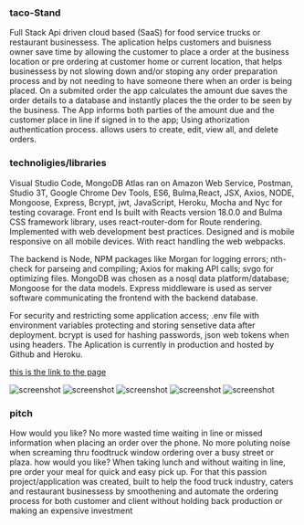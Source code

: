 ### taco-Stand
Full Stack Api driven cloud based (SaaS) for food service trucks or restaurant businessess. The aplication helps customers and buisness owner save time by allowing the customer to place a order at the business location or pre ordering at customer home or current location, that helps businessess by not slowing down and/or stoping any order preparation process and by not needing to have someone there when an order is being placed. 
On a submited order the app calculates the amount due saves the order details to a database and instantly places the the order to be seen by the business. The App informs both parties of the amount due and the customer place in line if signed in to the app; Using athorization authentication process. allows users to create, edit, view all, and delete orders.
### technoligies/libraries
Visual Studio Code, MongoDB Atlas ran on Amazon Web Service, Postman, Studio 3T, Google Chrome Dev Tools, ES6, Bulma,React, JSX, Axios, NODE, Mongoose, Express, Bcrypt, jwt, JavaScript, Heroku, Mocha and Nyc for testing covarage.
 Front end Is built with Reacts version 18.0.0  and Bulma CSS framework library, uses react-router-dom for Route rendering. Implemented with web development best practices. Designed and is mobile responsive on all mobile devices. With react handling the web webpacks. 

 The backend is Node, NPM packages like Morgan for logging errors; nth-check for parseing and compiling; Axios for making API calls; svgo for optimizing files. MongoDB was chosen as a nosql data platform/database; Mongoose for the data models. Express middleware  is used as server software communicating the frontend with the backend database.
 
 For security and restricting some application access; .env file with environment variables protecting and storing sensetive data after deployment. bcrypt is used for hashing passwords, json web tokens when using headers. The Aplication is currently in production and hosted by Github and Heroku.

 
[this is the link to the page](https://taco-stand.herokuapp.com/)

![screenshot](./client/public/assets/images/casa.png)
![screenshot](./client/public/assets/images/ordenar.png)
![screenshot](./client/public/assets/images/auth.png)
![screenshot](./public/assets/images/allordens.png)
![screenshot](./client/public/assets/images/edit.png)



### pitch
How would you like?
No more wasted time waiting in line or missed  information when placing an order over the phone. No more poluting noise when screaming thru foodtruck window ordering over a busy street or plaza.
how would you like?
When taking lunch and without waiting in line, pre order your meal for quick and easy pick up.
For that this passion project/application was created, built to help the food truck industry, caters and restaurant businessess by smoothening and automate the ordering process for both customer and client without holding back production or making an expensive investment
